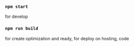 
### `npm start` 
for develop

### `npm run build`
for create optimization and ready, for deploy on hosting, code
